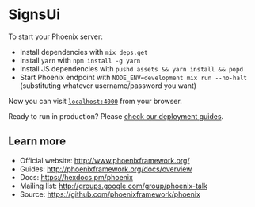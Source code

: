 # SignsUi

To start your Phoenix server:

  * Install dependencies with `mix deps.get`
  * Install `yarn` with `npm install -g yarn`
  * Install JS dependencies with `pushd assets && yarn install && popd`
  * Start Phoenix endpoint with `NODE_ENV=development mix run --no-halt` (substituting whatever username/password you want)

Now you can visit [`localhost:4000`](http://localhost:4000) from your browser.

Ready to run in production? Please [check our deployment guides](http://www.phoenixframework.org/docs/deployment).

## Learn more

  * Official website: http://www.phoenixframework.org/
  * Guides: http://phoenixframework.org/docs/overview
  * Docs: https://hexdocs.pm/phoenix
  * Mailing list: http://groups.google.com/group/phoenix-talk
  * Source: https://github.com/phoenixframework/phoenix
